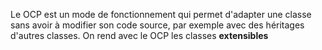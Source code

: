 Le OCP est un mode de fonctionnement qui permet d'adapter une classe sans avoir à modifier son code source, par exemple avec des héritages d'autres classes.
On rend avec le OCP les classes **extensibles**
